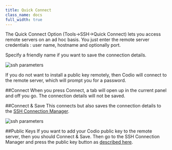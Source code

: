 ```yaml
---
title: Quick Connect
class_name: docs
full_width: true
---
```


The Quick Connect Option (Tools->SSH->Quick Connect) lets you access remote servers on an ad hoc basis. You just enter the remote server credentials : user name, hostname and optionally port.

Specify a friendly name if you want to save the connection details.

![ssh parameters](/img/docs/ssh-parms.png)

If you do not want to install a public key remotely, then Codio will connect to the remote server, which will prompt you for a password.

##Connect
When you press Connect, a tab will open up in the current panel and off you go. The connection details will not be saved.

##Connect & Save
This connects but also saves the connection details to the [SSH Connection Manager](/docs/ssh/ssh-manager/).

![ssh parameters](/img/docs/ssh-tab.png)

##Public Keys
If you want to add your Codio public key to the remote server, then you should Connect & Save. Then go to the SSH Connection Manager and press the public key button as [described here](/docs/ssh/ssh-manager). 